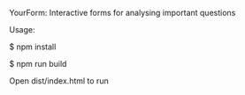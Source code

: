 
YourForm: Interactive forms for analysing important questions

Usage:

$ npm install

$ npm run build

Open dist/index.html to run
